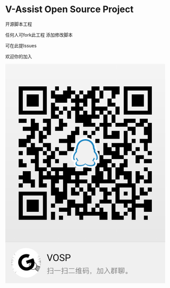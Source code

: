 # V-Assist Open Source Project

开源脚本工程


任何人可fork此工程 添加修改脚本

可在此提Issues

欢迎你的加入


![QQ Group](/img/qq_g.png) 